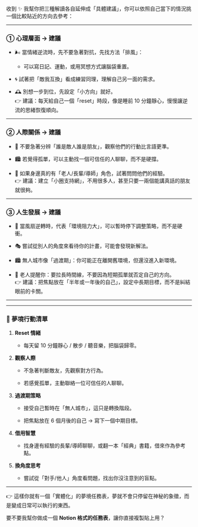 收到 ✨ 我幫你把三種解讀各自延伸成「具體建議」，你可以依照自己當下的情況挑一個比較貼近的方向去參考：

---

### ① **心理層面 → 建議**

- 🌬️ 當情緒逆流時，先不要急著對抗，先找方法「排風」：
    
    - 可以寫日記、運動，或用冥想方式讓腦袋重置。
        
- 🌀 試著把「敵我互換」看成練習同理，理解自己另一面的需求。
    
- 🕰️ 別想一步到位，先設定「小方向」就好。  
    👉 建議：每天給自己一個「reset」時段，像是睡前 10 分鐘靜心，慢慢讓逆流的思緒恢復順向。
    

---

### ② **人際關係 → 建議**

- 🤝 不要急著分辨「誰是敵人誰是朋友」，觀察他們的行動比言語更準。
    
- 🏙️ 若覺得孤單，可以主動找一個可信任的人聊聊，而不是硬撐。
    
- 👴 如果身邊真的有「老人/長輩/導師」角色，試著問問他們的經驗。  
    👉 建議：建立「小圈支持網」，不用很多人，甚至只要一兩個能講真話的朋友就很夠。
    

---

### ③ **人生發展 → 建議**

- 🔄 當風扇逆轉時，代表「環境阻力大」，可以暫時停下調整策略，而不是硬衝。
    
- 🎭 嘗試從別人的角度來看待你的計畫，可能會發現新解法。
    
- 🏙️ 無人城市像「過渡期」：你可能正在離開舊環境，但還沒進入新環境。
    
- 👴 老人提醒你：要拉長時間線，不要因為短期孤單就否定自己的方向。  
    👉 建議：把焦點放在「半年或一年後的自己」，設定中長期目標，而不是糾結眼前的卡關。
    

---
---

### 🌙 夢境行動清單

1. **Reset 情緒**
    
    - 每天留 10 分鐘靜心 / 散步 / 聽音樂，把腦袋歸零。
        
2. **觀察人際**
    
    - 不急著判斷敵友，先觀察對方行為。
        
    - 若感覺孤單，主動聯絡一位可信任的人聊聊。
        
3. **過渡期策略**
    
    - 接受自己暫時在「無人城市」，這只是轉換階段。
        
    - 把焦點放在 6 個月後的自己 → 寫下一個中期目標。
        
4. **借用智慧**
    
    - 找身邊有經驗的長輩/導師聊聊，或翻一本「經典」書籍，借來作為參考點。
        
5. **換角度思考**
    
    - 嘗試從「對手/他人」角度看問題，找出你沒注意到的盲點。
        

---

👉 這樣你就有一個「實體化」的夢境任務表，夢就不會只停留在神秘的象徵，而是變成日常可以執行的東西。

要不要我幫你做成一個 **Notion 格式的任務表**，讓你直接複製貼上用？